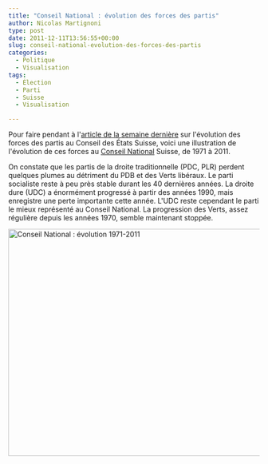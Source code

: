 ```yaml
---
title: "Conseil National : évolution des forces des partis"
author: Nicolas Martignoni
type: post
date: 2011-12-11T13:56:55+00:00
slug: conseil-national-evolution-des-forces-des-partis
categories:
  - Politique
  - Visualisation
tags:
  - Élection
  - Parti
  - Suisse
  - Visualisation

---
```

Pour faire pendant à l'[article de la semaine dernière][1] sur l'évolution des forces des partis au Conseil des États Suisse, voici une illustration de l'évolution de ces forces au [Conseil National][2] Suisse, de 1971 à 2011.

On constate que les partis de la droite traditionnelle (PDC, PLR) perdent quelques plumes au détriment du PDB et des Verts libéraux. Le parti socialiste reste à peu près stable durant les 40 dernières années. La droite dure (UDC) a énormément progressé à partir des années 1990, mais enregistre une perte importante cette année. L'UDC reste cependant le parti le mieux représenté au Conseil National. La progression des Verts, assez régulière depuis les années 1970, semble maintenant stoppée.

[<img class="aligncenter size-full wp-image-866" title="Conseil National 1971-2011" src="https://blog.martignoni.net/wp-content/uploads/2011/12/CN_71-11.png" alt="Conseil National : évolution 1971-2011" width="620" height="455" srcset="https://blog.martignoni.net/wp-content/uploads/2011/12/CN_71-11.png 886w, https://blog.martignoni.net/wp-content/uploads/2011/12/CN_71-11-300x219.png 300w" sizes="(max-width: 620px) 100vw, 620px" />][3]

 [1]: https://blog.martignoni.net/2011/12/conseil-des-etats-evolution-des-forces-des-partis/ "Conseil des États : évolution des forces des partis"
 [2]: http://www.parlament.ch/f/organe-mitglieder/nationalrat "Conseil National"
 [3]: https://blog.martignoni.net/wp-content/uploads/2011/12/CN_71-11.png